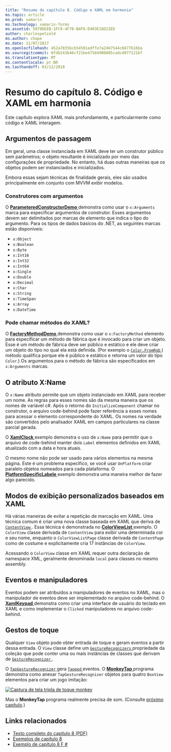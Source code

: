 ```yaml
---
title: "Resumo do capítulo 8. Código e XAML em harmonia"
ms.topic: article
ms.prod: xamarin
ms.technology: xamarin-forms
ms.assetid: 5970DEEB-1FC9-4F78-B4F6-D403E16D22ED
author: charlespetzold
ms.author: chape
ms.date: 11/07/2017
ms.openlocfilehash: 452a7835bcb54501edffe7a2467544c6677616ba
ms.sourcegitcommit: 0fdb243b46cf21be47584900805cadcd077121bf
ms.translationtype: MT
ms.contentlocale: pt-BR
ms.lasthandoff: 03/12/2018
---
```

# <a name="summary-of-chapter-8-code-and-xaml-in-harmony"></a>Resumo do capítulo 8. Código e XAML em harmonia

Este capítulo explora XAML mais profundamente, e particularmente como código e XAML interagem.

## <a name="passing-arguments"></a>Argumentos de passagem

Em geral, uma classe instanciada em XAML deve ter um construtor público sem parâmetros; o objeto resultante é inicializado por meio das configurações de propriedade. No entanto, há duas outras maneiras que os objetos podem ser instanciados e inicializados.

Embora essas sejam técnicas de finalidade gerais, eles são usados principalmente em conjunto com MVVM exibir modelos.

### <a name="constructors-with-arguments"></a>Construtores com argumentos

O [ **ParameteredConstructorDemo** ](https://github.com/xamarin/xamarin-forms-book-samples/tree/master/Chapter08/ParameteredConstructorDemo) demonstra como usar o `x:Arguments` marca para especificar argumentos de construtor. Esses argumentos devem ser delimitados por marcas de elemento que indica o tipo do argumento. Para os tipos de dados básicos do .NET, as seguintes marcas estão disponíveis:

- `x:Object`
- `x:Boolean`
- `x:Byte`
- `x:Int16`
- `x:Int32`
- `x:Int64`
- `x:Single`
- `x:Double`
- `x:Decimal`
- `x:Char`
- `x:String`
- `x:TimeSpan`
- `x:Array`
- `x:DateTime`

### <a name="can-i-call-methods-from-xaml"></a>Pode chamar métodos do XAML?

O [ **FactoryMethodDemo** ](https://github.com/xamarin/xamarin-forms-book-samples/tree/master/Chapter08/FactoryMethodDemo) demonstra como usar o `x:FactoryMethod` elemento para especificar um método de fábrica que é invocado para criar um objeto. Esse é um método de fábrica deve ser público e estático e ele deve criar um objeto do tipo no qual ela está definida. (Por exemplo o [ `Color.FromRgb` ](https://developer.xamarin.com/api/member/Xamarin.Forms.Color.FromRgb/p/System.Double/System.Double/System.Double/)) método qualifica porque ele é público e estático e retorna um valor do tipo `Color`.) Os argumentos para o método de fábrica são especificados em `x:Arguments` marcas.

## <a name="the-xname-attribute"></a>O atributo X:Name

O `x:Name` atributo permite que um objeto instanciado em XAML para receber um nome. As regras para esses nomes são da mesma maneira que os nomes de variável c#. Após o retorno do `InitializeComponent` chamar no construtor, o arquivo code-behind pode fazer referência a esses nomes para acessar o elemento correspondente do XAML. Os nomes na verdade são convertidos pelo analisador XAML em campos particulares na classe parcial gerada.

O [ **XamlClock** ](https://github.com/xamarin/xamarin-forms-book-samples/tree/master/Chapter08/XamlClock) exemplo demonstra o uso de `x:Name` para permitir que o arquivo de code-behind manter dois `Label` elementos definidos em XAML atualizado com a data e hora atuais.

O mesmo nome não pode ser usado para vários elementos na mesma página. Este é um problema específico, se você usar `OnPlatform` criar paralelo objetos nomeados para cada plataforma. O [ **PlatformSpecificLabele** ](https://github.com/xamarin/xamarin-forms-book-samples/tree/master/Chapter08/PlatformSpecificLabels) exemplo demonstra uma maneira melhor de fazer algo parecido.

## <a name="custom-xaml-based-views"></a>Modos de exibição personalizados baseados em XAML

Há várias maneiras de evitar a repetição de marcação em XAML. Uma técnica comum é criar uma nova classe baseada em XAML que deriva de [ `ContentView` ](https://developer.xamarin.com/api/type/Xamarin.Forms.ContentView/). Essa técnica é demonstrada no [ **ColorViewList** ](https://github.com/xamarin/xamarin-forms-book-samples/tree/master/Chapter08/ColorViewList) exemplo. O `ColorView` classe derivada de `ContentView` para exibir uma determinada cor e seu nome, enquanto o `ColorViewListPage` classe derivada de `ContentPage` como de costume e explicitamente cria 17 instâncias de `ColorView`.

Acessando o `ColorView` classe em XAML requer outra declaração de namespace XML, geralmente denominada `local` para classes no mesmo assembly.

## <a name="events-and-handlers"></a>Eventos e manipuladores

Eventos podem ser atribuídos a manipuladores de eventos no XAML, mas o manipulador de eventos deve ser implementado no arquivo code-behind. O [ **XamlKeypad** ](https://github.com/xamarin/xamarin-forms-book-samples/tree/master/Chapter08/XamlKeypad) demonstra como criar uma interface de usuário do teclado em XAML e como implementar o `Clicked` manipuladores no arquivo code-behind.

## <a name="tap-gestures"></a>Gestos de toque

Qualquer `View` objeto pode obter entrada de toque e geram eventos a partir dessa entrada. O `View` classe define um [ `GestureRecognizers` ](https://developer.xamarin.com/api/property/Xamarin.Forms.View.GestureRecognizers/) propriedade da coleção que pode conter uma ou mais instâncias de classes que derivam de [ `GestureRecognizer` ](https://developer.xamarin.com/api/type/Xamarin.Forms.GestureRecognizer/).

O [ `TapGestureRecognizer` ](https://developer.xamarin.com/api/type/Xamarin.Forms.TapGestureRecognizer/) gera [ `Tapped` ](https://developer.xamarin.com/api/event/Xamarin.Forms.TapGestureRecognizer.Tapped/) eventos. O [ **MonkeyTap** ](https://github.com/xamarin/xamarin-forms-book-samples/tree/master/Chapter08/MonkeyTap) programa demonstra como anexar `TapGestureRecognizer` objetos para quatro `BoxView` elementos para criar um jogo imitação:

[![Captura de tela tripla de toque monkey](images/ch08fg07-small.png "imitação jogo")](images/ch08fg07-large.png#lightbox "imitação jogo")

Mas o **MonkeyTap** programa realmente precisa de som. (Consulte [próximo capítulo](chapter09.md).)



## <a name="related-links"></a>Links relacionados

- [Texto completo do capítulo 8 (PDF)](https://download.xamarin.com/developer/xamarin-forms-book/XamarinFormsBook-Ch08-Apr2016.pdf)
- [Exemplos de capítulo 8](https://github.com/xamarin/xamarin-forms-book-samples/tree/master/Chapter08)
- [Exemplo de capítulo 8 F #](https://github.com/xamarin/xamarin-forms-book-samples/tree/master/Chapter08/FS/XamlKeypad)
